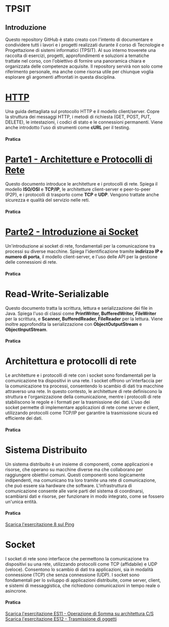 # TPSIT
<!DOCTYPE html>
<html lang="en">
<head>
    <meta charset="UTF-8">
    <h2>Introduzione</h2>
    <meta name="viewport" content="width=device-width, initial-scale=1.0">
    <p>Questo repository GitHub è stato creato con l'intento di documentare e condividere tutti i lavori e i progetti realizzati durante il corso di Tecnologie e Progettazione di sistemi informatici (TPSIT). Al suo interno troverete una raccolta di esercizi, progetti, approfondimenti e soluzioni a tematiche trattate nel corso, con l'obiettivo di fornire una panoramica chiara e organizzata delle competenze acquisite. Il repository servirà non solo come riferimento personale, ma anche come risorsa utile per chiunque voglia esplorare gli argomenti affrontati in questa disciplina.</p>
</head>
<body>

  <h1><a href="https://github.com/c7898/TIPISIT/raw/refs/heads/main/Teoria/HTTP.pdf">HTTP</a></h1>
    <p>Una guida dettagliata sul protocollo HTTP e il modello client/server. 
       Copre la struttura dei messaggi HTTP, i metodi di richiesta (GET, POST, PUT, DELETE), 
       le intestazioni, i codici di stato e le connessioni permanenti. 
       Viene anche introdotto l'uso di strumenti come <strong>cURL</strong> per il testing.</p>
       <h4>Pratica</h4>

   <h1><a href="https://github.com/c7898/TIPISIT/raw/refs/heads/main/Teoria/Parte1 - Architetture e Protocolli di Rete.pdf">Parte1 - Architetture e Protocolli di Rete</a></h1>
    <p>Questo documento introduce le architetture e i protocolli di rete. 
       Spiega il modello <strong>ISO/OSI</strong> e <strong>TCP/IP</strong>, le architetture client-server e peer-to-peer (P2P), 
       e i protocolli di trasporto come <strong>TCP</strong> e <strong>UDP</strong>. 
       Vengono trattate anche sicurezza e qualità del servizio nelle reti.</p>
       <h4>Pratica</h4>

  <h1><a href="https://github.com/c7898/TIPISIT/raw/refs/heads/main/Teoria/Parte2 - Introduzione ai Socket.pdf">Parte2 - Introduzione ai Socket</a></h1>
    <p>Un'introduzione ai socket di rete, fondamentali per la comunicazione tra processi su diverse macchine. 
       Spiega l'identificazione tramite <strong>indirizzo IP e numero di porta</strong>, il modello client-server, 
       e l'uso delle API per la gestione delle connessioni di rete.</p>
       <h4>Pratica</h4>

  <h1>Read-Write-Serializable</h1>
    <p>Questo documento tratta la scrittura, lettura e serializzazione dei file in Java. 
       Spiega l'uso di classi come <strong>PrintWriter, BufferedWriter, FileWriter</strong> per la scrittura, 
       e <strong>Scanner, BufferedReader, FileReader</strong> per la lettura. 
       Viene inoltre approfondita la serializzazione con <strong>ObjectOutputStream</strong> e <strong>ObjectInputStream</strong>.</p>
       <h4>Pratica</h4>

 <h1>Architettura e protocolli di rete</h1>
 <p>Le architetture e i protocolli di rete con i socket sono fondamentali per la comunicazione tra dispositivi in una rete. I socket offrono un'interfaccia per la comunicazione tra processi, consentendo lo scambio di dati tra macchine attraverso una rete. In questo contesto, le architetture di rete definiscono la struttura e l'organizzazione della comunicazione, mentre i protocolli di rete stabiliscono le regole e i formati per la trasmissione dei dati. L'uso dei socket permette di implementare applicazioni di rete come server e client, utilizzando protocolli come TCP/IP per garantire la trasmissione sicura ed efficiente dei dati.</p>
 <h4>Pratica</h4>

  <h1>Sistema Distribuito</h1>
    <p>Un sistema distribuito è un insieme di componenti, come applicazioni e risorse, che operano su macchine diverse ma che collaborano per raggiungere obiettivi comuni. Questi componenti sono logicamente indipendenti, ma comunicano tra loro tramite una rete di comunicazione, che può essere sia hardware che software. L'infrastruttura di comunicazione consente alle varie parti del sistema di coordinarsi, scambiarsi dati e risorse, per funzionare in modo integrato, come se fossero un'unica entità. </p>
<h4>Pratica</h4>

<a href="https://github.com/c7898/TIPISIT/raw/refs/heads/main/Esercitazione/Es08Barnaba.zip">
Scarica l'esercitazione 8 sul Ping
</a>

<h1>Socket</h1>
<p>I socket di rete sono interfacce che permettono la comunicazione tra dispositivi su una rete, utilizzando protocolli come TCP (affidabile) e UDP (veloce). Consentono lo scambio di dati tra applicazioni, sia in modalità connessione (TCP) che senza connessione (UDP). I socket sono fondamentali per lo sviluppo di applicazioni distribuite, come server, client, e sistemi di messaggistica, che richiedono comunicazioni in tempo reale o asincrone.</p>
<h4>Pratica</h4>

<a href="https://github.com/c7898/TIPISIT/blob/main/Esercitazione/ES11_Ramundo_Andrea.zip">
Scarica l'esercitazione ES11 - Operazione di Somma su architettura C/S
</a>
<br>
<a href="https://github.com/c7898/TIPISIT/blob/main/Esercitazione/ES12_Ramundo_Andrea.zip">
Scarica l'esercitazione ES12 - Trasmissione di oggetti
</a>
</body>

</html>
